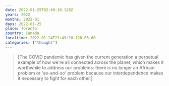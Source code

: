 ```yaml
---
date: 2022-01-25T02:49:10.128Z
years: 2022
months: 2022-01
days: 2022-01-25
place: Toronto
country: Canada
localtime: 2022-01-24T21:49:10.128-05:00
categories: ["thought"]
---
```

> [The COVID pandemic has given the current generation a perpetual example of how we're all connected across the planet, which makes it worthwhile to address our problems: there is no longer an African problem or 'so-and-so' problem because our interdependence makes it necessary to fight for each other.]
